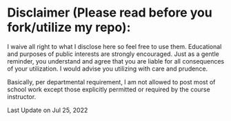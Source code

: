 # Disclaimer (Please read before you fork/utilize my repo):
I waive all right to what I disclose here so feel free to use them.
Educational and purposes of public interests are strongly encouraged.
Just as a gentle reminder, you understand and agree that you are liable for all consequences of your utilization. 
I would advise you utilizing with care and prudence.

Basically, per departmental requirement, I am not allowed to post most of school work except those explicitly permitted or required by the course instructor.

Last Update on Jul 25, 2022
